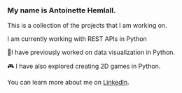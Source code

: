 ### My name is Antoinette Hemlall.
This is a collection of the projects that I am working on.

I am currently working with REST APIs in Python

🌱I have previously worked on data visualization in Python.

🎮 I have also explored creating 2D games in Python.

You can learn more about me on [LinkedIn](https://www.linkedin.com/in/antoinette-hemlall).



